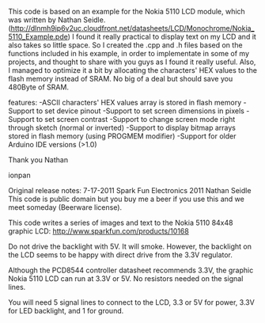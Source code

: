 This code is based on an example for the Nokia 5110 LCD module, which was written by Nathan Seidle.
(http://dlnmh9ip6v2uc.cloudfront.net/datasheets/LCD/Monochrome/Nokia_5110_Example.pde)
I found it really practical to display text on my LCD and it also takes so little space.
So I created the .cpp and .h files based on the functions included in his example, in order to implementate
in some of my projects, and thought to share with you guys as I found it really useful. Also, I managed to
optimize it a bit by allocating the characters' HEX values to the flash memory instead of SRAM. No big of
a deal but should save you 480Byte of SRAM.

features:
-ASCII characters' HEX values array is stored in flash memory
-Support to set device pinout
-Support to set screen dimensions in pixels
-Support to set screen contrast
-Support to change screen mode right through sketch (normal or inverted)
-Support to display bitmap arrays stored in flash memory (using PROGMEM modifier)
-Support for older Arduino IDE versions (>1.0)

Thank you Nathan

ionpan


Original release notes:
7-17-2011
Spark Fun Electronics 2011
Nathan Seidle
This code is public domain but you buy me a beer if you use this and we meet someday (Beerware license).

This code writes a series of images and text to the Nokia 5110 84x48 graphic LCD:
http://www.sparkfun.com/products/10168

Do not drive the backlight with 5V. It will smoke. However, the backlight on the LCD seems to be
happy with direct drive from the 3.3V regulator.

Although the PCD8544 controller datasheet recommends 3.3V, the graphic Nokia 5110 LCD can run at 3.3V or 5V.
No resistors needed on the signal lines.

You will need 5 signal lines to connect to the LCD, 3.3 or 5V for power, 3.3V for LED backlight, and 1 for ground.